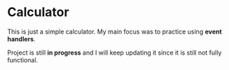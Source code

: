 # Calculator

This is just a simple calculator. My main focus was to practice using <b>event handlers</b>.

Project is still <b>in progress</b> and I will keep updating it since it is still not fully
functional. 
